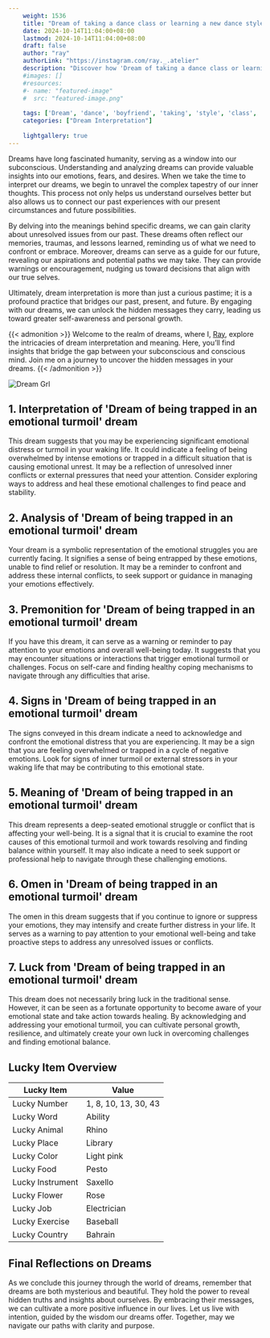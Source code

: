 ```yaml
---
    weight: 1536
    title: "Dream of taking a dance class or learning a new dance style with your boyfriend"  # Assuming 'title' column exists
    date: 2024-10-14T11:04:00+08:00
    lastmod: 2024-10-14T11:04:00+08:00
    draft: false
    author: "ray"
    authorLink: "https://instagram.com/ray._.atelier"
    description: "Discover how 'Dream of taking a dance class or learning a new dance style with your boyfriend' can interpret your future and uncover its significant meanings in your life."
    #images: []
    #resources:
    #- name: "featured-image"
    #  src: "featured-image.png"
    
    tags: ['Dream', 'dance', 'boyfriend', 'taking', 'style', 'class', 'new', 'learning']
    categories: ["Dream Interpretation"]
    
    lightgallery: true
---
```

    
Dreams have long fascinated humanity, serving as a window into our subconscious. Understanding and analyzing dreams can provide valuable insights into our emotions, fears, and desires. When we take the time to interpret our dreams, we begin to unravel the complex tapestry of our inner thoughts. This process not only helps us understand ourselves better but also allows us to connect our past experiences with our present circumstances and future possibilities.

By delving into the meanings behind specific dreams, we can gain clarity about unresolved issues from our past. These dreams often reflect our memories, traumas, and lessons learned, reminding us of what we need to confront or embrace. Moreover, dreams can serve as a guide for our future, revealing our aspirations and potential paths we may take. They can provide warnings or encouragement, nudging us toward decisions that align with our true selves.

Ultimately, dream interpretation is more than just a curious pastime; it is a profound practice that bridges our past, present, and future. By engaging with our dreams, we can unlock the hidden messages they carry, leading us toward greater self-awareness and personal growth.

{{< admonition >}}
Welcome to the realm of dreams, where I, [Ray](https://instagram.com/ray._.atelier), explore the intricacies of dream interpretation and meaning. Here, you’ll find insights that bridge the gap between your subconscious and conscious mind. Join me on a journey to uncover the hidden messages in your dreams.
{{< /admonition >}}

![Dream Grl](https://cdn.pixabay.com/photo/2017/11/02/03/35/gothic-2910057_1280.jpg "Dream Grl")

## 1. Interpretation of 'Dream of being trapped in an emotional turmoil' dream
 This dream suggests that you may be experiencing significant emotional distress or turmoil in your waking life. It could indicate a feeling of being overwhelmed by intense emotions or trapped in a difficult situation that is causing emotional unrest. It may be a reflection of unresolved inner conflicts or external pressures that need your attention. Consider exploring ways to address and heal these emotional challenges to find peace and stability.

## 2. Analysis of 'Dream of being trapped in an emotional turmoil' dream
 Your dream is a symbolic representation of the emotional struggles you are currently facing. It signifies a sense of being entrapped by these emotions, unable to find relief or resolution. It may be a reminder to confront and address these internal conflicts, to seek support or guidance in managing your emotions effectively.

## 3. Premonition for 'Dream of being trapped in an emotional turmoil' dream
 If you have this dream, it can serve as a warning or reminder to pay attention to your emotions and overall well-being today. It suggests that you may encounter situations or interactions that trigger emotional turmoil or challenges. Focus on self-care and finding healthy coping mechanisms to navigate through any difficulties that arise.

## 4. Signs in 'Dream of being trapped in an emotional turmoil' dream
 The signs conveyed in this dream indicate a need to acknowledge and confront the emotional distress that you are experiencing. It may be a sign that you are feeling overwhelmed or trapped in a cycle of negative emotions. Look for signs of inner turmoil or external stressors in your waking life that may be contributing to this emotional state.

## 5. Meaning of 'Dream of being trapped in an emotional turmoil' dream
 This dream represents a deep-seated emotional struggle or conflict that is affecting your well-being. It is a signal that it is crucial to examine the root causes of this emotional turmoil and work towards resolving and finding balance within yourself. It may also indicate a need to seek support or professional help to navigate through these challenging emotions.

## 6. Omen in 'Dream of being trapped in an emotional turmoil' dream
 The omen in this dream suggests that if you continue to ignore or suppress your emotions, they may intensify and create further distress in your life. It serves as a warning to pay attention to your emotional well-being and take proactive steps to address any unresolved issues or conflicts.

## 7. Luck from 'Dream of being trapped in an emotional turmoil' dream
 This dream does not necessarily bring luck in the traditional sense. However, it can be seen as a fortunate opportunity to become aware of your emotional state and take action towards healing. By acknowledging and addressing your emotional turmoil, you can cultivate personal growth, resilience, and ultimately create your own luck in overcoming challenges and finding emotional balance.

## Lucky Item Overview
| Lucky Item          | Value              |
|---------------|--------------------|
| Lucky Number        | 1, 8, 10, 13, 30, 43  |
| Lucky Word          | Ability |
| Lucky Animal        | Rhino |
| Lucky Place         | Library     |
| Lucky Color         | Light pink     |
| Lucky Food          | Pesto      |
| Lucky Instrument    | Saxello |
| Lucky Flower        | Rose    |
| Lucky Job           | Electrician       |
| Lucky Exercise      | Baseball  |
| Lucky Country       | Bahrain    |


##  Final Reflections on Dreams

As we conclude this journey through the world of dreams, remember that dreams are both mysterious and beautiful. They hold the power to reveal hidden truths and insights about ourselves. By embracing their messages, we can cultivate a more positive influence in our lives. Let us live with intention, guided by the wisdom our dreams offer. Together, may we navigate our paths with clarity and purpose.
